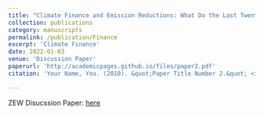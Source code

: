 ```yaml
---
title: "Climate Finance and Emission Reductions: What Do the Last Twenty Years Tell Us?"
collection: publications
category: manuscripts
permalink: /publication/Finance
excerpt: 'Climate Finance'
date: 2022-01-03
venue: 'Discussion Paper'
paperurl: 'http://academicpages.github.io/files/paper2.pdf'
citation: 'Your Name, You. (2010). &quot;Paper Title Number 2.&quot; <i>Journal 1</i>. 1(2).'

---
```


ZEW Disucssion Paper: [here](https://niklasschoch.github.io/files/CV_Niklas_Schoch.pdf)
